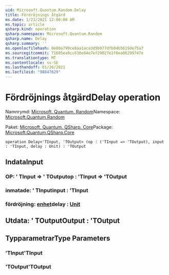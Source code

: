 ```yaml
---
uid: Microsoft.Quantum.Random.Delay
title: Fördröjnings åtgärd
ms.date: 1/23/2021 12:00:00 AM
ms.topic: article
qsharp.kind: operation
qsharp.namespace: Microsoft.Quantum.Random
qsharp.name: Delay
qsharp.summary: ''
ms.openlocfilehash: 0e80a799ce8aa1aca3d5b077dfb04b5619de75a7
ms.sourcegitcommit: 71605ea9cc630e84e7ef29027e1f0ea06299747e
ms.translationtype: MT
ms.contentlocale: sv-SE
ms.lasthandoff: 01/26/2021
ms.locfileid: "98847629"
---
```

# <a name="delay-operation"></a><span data-ttu-id="be00d-102">Fördröjnings åtgärd</span><span class="sxs-lookup"><span data-stu-id="be00d-102">Delay operation</span></span>

<span data-ttu-id="be00d-103">Namnrymd: [Microsoft. Quantum. Random](xref:Microsoft.Quantum.Random)</span><span class="sxs-lookup"><span data-stu-id="be00d-103">Namespace: [Microsoft.Quantum.Random](xref:Microsoft.Quantum.Random)</span></span>

<span data-ttu-id="be00d-104">Paket: [Microsoft. Quantum. QSharp. Core](https://nuget.org/packages/Microsoft.Quantum.QSharp.Core)</span><span class="sxs-lookup"><span data-stu-id="be00d-104">Package: [Microsoft.Quantum.QSharp.Core](https://nuget.org/packages/Microsoft.Quantum.QSharp.Core)</span></span>




```qsharp
operation Delay<'TInput, 'TOutput> (op : ('TInput => 'TOutput), input : 'TInput, delay : Unit) : 'TOutput
```


## <a name="input"></a><span data-ttu-id="be00d-105">Indata</span><span class="sxs-lookup"><span data-stu-id="be00d-105">Input</span></span>

### <a name="op--tinput--toutput"></a><span data-ttu-id="be00d-106">OP: ' TInput => ' TOutput</span><span class="sxs-lookup"><span data-stu-id="be00d-106">op : 'TInput => 'TOutput</span></span> 




### <a name="input--tinput"></a><span data-ttu-id="be00d-107">inmatade: ' TInput</span><span class="sxs-lookup"><span data-stu-id="be00d-107">input : 'TInput</span></span>




### <a name="delay--unit"></a><span data-ttu-id="be00d-108">fördröjning: [enhet](xref:microsoft.quantum.lang-ref.unit)</span><span class="sxs-lookup"><span data-stu-id="be00d-108">delay : [Unit](xref:microsoft.quantum.lang-ref.unit)</span></span>





## <a name="output--toutput"></a><span data-ttu-id="be00d-109">Utdata: ' TOutput</span><span class="sxs-lookup"><span data-stu-id="be00d-109">Output : 'TOutput</span></span>



## <a name="type-parameters"></a><span data-ttu-id="be00d-110">Typparametrar</span><span class="sxs-lookup"><span data-stu-id="be00d-110">Type Parameters</span></span>

### <a name="tinput"></a><span data-ttu-id="be00d-111">'TInput</span><span class="sxs-lookup"><span data-stu-id="be00d-111">'TInput</span></span>


### <a name="toutput"></a><span data-ttu-id="be00d-112">'TOutput</span><span class="sxs-lookup"><span data-stu-id="be00d-112">'TOutput</span></span>

